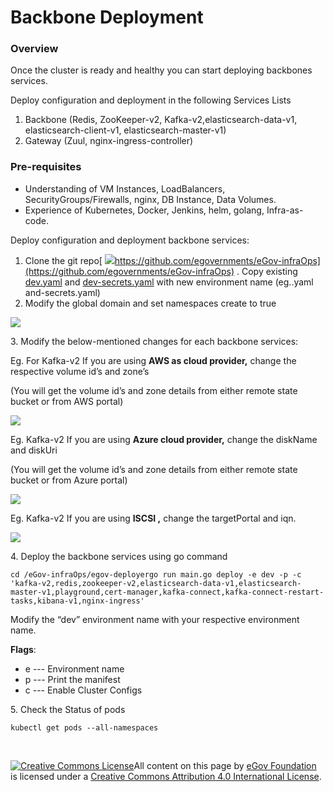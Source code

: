 # Backbone Deployment

### Overview

Once the cluster is ready and healthy you can start deploying backbones services.

&#x20;Deploy configuration and deployment in the following Services Lists

1. &#x20;Backbone (Redis, ZooKeeper-v2, Kafka-v2,elasticsearch-data-v1, elasticsearch-client-v1, elasticsearch-master-v1)
2. &#x20;Gateway (Zuul, nginx-ingress-controller)

### Pre-requisites

* Understanding of VM Instances, LoadBalancers, SecurityGroups/Firewalls, nginx, DB Instance, Data Volumes.
* Experience of Kubernetes, Docker, Jenkins, helm, golang, Infra-as-code.

Deploy configuration and deployment backbone services:

1. Clone the git repo[ ![](https://github.githubassets.com/favicon.ico)https://github.com/egovernments/eGov-infraOps](https://github.com/egovernments/eGov-infraOps) . Copy existing [dev.yaml](https://github.com/egovernments/eGov-infraOps/blob/master/helm/environments/dev.yaml) and [dev-secrets.yaml](https://github.com/egovernments/eGov-infraOps/blob/master/helm/environments/dev-secrets.yaml) with new environment name (eg..yaml and-secrets.yaml)
2. &#x20;Modify the global domain and set namespaces create to true

![](https://gblobscdn.gitbook.com/assets%2F-MERG\_iQW5oN4ukgXP8K%2F-MGrj6BrCyQtBc7G4ijs%2F-MGrupRtrQfYiFoTL3XU%2Fimage.png?alt=media\&token=8a640c33-f38c-4580-bf8c-caa157f34b6b)

3\. Modify the below-mentioned changes for each backbone services:

&#x20;Eg. For Kafka-v2 If you are using **AWS as cloud provider,** change the respective volume id’s and zone’s

&#x20;(You will get the volume id’s and zone details from either remote state bucket or from AWS portal)

![](https://gblobscdn.gitbook.com/assets%2F-MERG\_iQW5oN4ukgXP8K%2F-MGrj6BrCyQtBc7G4ijs%2F-MGruyV9kiA\_\_4LV9Lk4%2Fimage.png?alt=media\&token=2cc00446-64c9-4f9f-8ac8-867e064ffc44)

Eg. Kafka-v2 If you are using **Azure cloud provider,** change the diskName and diskUri

&#x20;(You will get the volume id’s and zone details from either remote state bucket or from Azure portal)

![](https://gblobscdn.gitbook.com/assets%2F-MERG\_iQW5oN4ukgXP8K%2F-MGrj6BrCyQtBc7G4ijs%2F-MGrv51muGFmWUGyVBK3%2Fimage.png?alt=media\&token=60131808-5004-463e-861c-9d777d32f09e)

&#x20;Eg. Kafka-v2 If you are using **ISCSI ,** change the targetPortal and iqn.

![](https://gblobscdn.gitbook.com/assets%2F-MERG\_iQW5oN4ukgXP8K%2F-MGrj6BrCyQtBc7G4ijs%2F-MGrv9UA0Up-YonBuNxS%2Fimage.png?alt=media\&token=aabe3f81-21a0-4973-be51-d2648a4f914d)

4\. Deploy the backbone services using go command

```
cd /eGov-infraOps/egov-deployergo run main.go deploy -e dev -p -c 'kafka-v2,redis,zookeeper-v2,elasticsearch-data-v1,elasticsearch-master-v1,playground,cert-manager,kafka-connect,kafka-connect-restart-tasks,kibana-v1,nginx-ingress'
```

Modify the “dev” environment name with your respective environment name.

**Flags**:

* e --- Environment name
* p --- Print the manifest
* c --- Enable Cluster Configs

5\. Check the Status of pods

```
kubectl get pods --all-namespaces
```

​

&#x20;[![Creative Commons License](https://i.creativecommons.org/l/by/4.0/80x15.png)​](http://creativecommons.org/licenses/by/4.0/)All content on this page by [eGov Foundation](https://egov.org.in) is licensed under a [Creative Commons Attribution 4.0 International License](http://creativecommons.org/licenses/by/4.0/).
